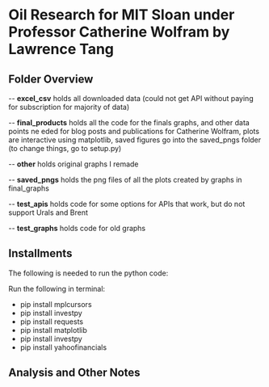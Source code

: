 # Oil Research for MIT Sloan under Professor Catherine Wolfram by Lawrence Tang

## Folder Overview

-- **excel_csv** holds all downloaded data (could not get API without paying for subscription for majority of data)

-- **final_products** holds all the code for the finals graphs, and other data points ne
eded for blog posts and publications for Catherine Wolfram, plots are interactive using matplotlib, saved figures go into the saved_pngs folder (to change things, go to setup.py)

-- **other** holds original graphs I remade

-- **saved_pngs** holds the png files of all the plots created by graphs in final_graphs

-- **test_apis** holds code for some options for APIs that work, but do not support Urals and Brent

-- **test_graphs** holds code for old graphs

## Installments

The following is needed to run the python code:

Run the following in terminal:
- pip install mplcursors
- pip install investpy
- pip install requests
- pip install matplotlib
- pip install investpy
- pip install yahoofinancials

## Analysis and Other Notes

